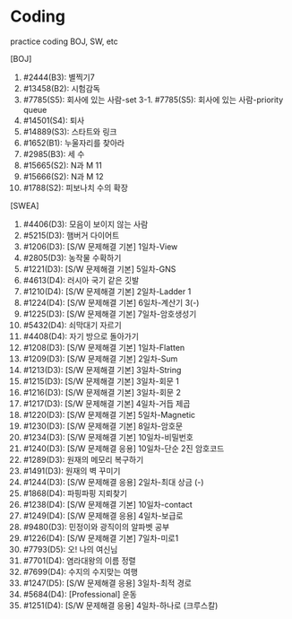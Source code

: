 # Coding
 practice coding BOJ, SW, etc

[BOJ]
1. #2444(B3): 별찍기7
2. #13458(B2): 시험감독
3. #7785(S5): 회사에 있는 사람-set
3-1. #7785(S5): 회사에 있는 사람-priority queue
4. #14501(S4): 퇴사
5. #14889(S3): 스타트와 링크
6. #1652(B1): 누울자리를 찾아라
7. #2985(B3): 세 수
8. #15665(S2): N과 M 11
9. #15666(S2): N과 M 12
10. #1788(S2): 피보나치 수의 확장

[SWEA]
1. #4406(D3): 모음이 보이지 않는 사람
2. #5215(D3): 햄버거 다이어트
3. #1206(D3): [S/W 문제해결 기본] 1일차-View
4. #2805(D3): 농작물 수확하기
5. #1221(D3): [S/W 문제해결 기본] 5일차-GNS
6. #4613(D4): 러시아 국기 같은 깃발
7. #1210(D4): [S/W 문제해결 기본] 2일차-Ladder 1
8. #1224(D4): [S/W 문제해결 기본] 6일차-계산기 3(-)
9. #1225(D3): [S/W 문제해결 기본] 7일차-암호생성기
10. #5432(D4): 쇠막대기 자르기
11. #4408(D4): 자기 방으로 돌아가기
12. #1208(D3): [S/W 문제해결 기본] 1일차-Flatten
13. #1209(D3): [S/W 문제해결 기본] 2일차-Sum
14. #1213(D3): [S/W 문제해결 기본] 3일차-String
15. #1215(D3): [S/W 문제해결 기본] 3일차-회문 1
16. #1216(D3): [S/W 문제해결 기본] 3일차-회문 2
17. #1217(D3): [S/W 문제해결 기본] 4일차-거듭 제곱
18. #1220(D3): [S/W 문제해결 기본] 5일차-Magnetic
19. #1230(D3): [S/W 문제해결 기본] 8일차-암호문
20. #1234(D3): [S/W 문제해결 기본] 10일차-비밀번호
21. #1240(D3): [S/W 문제해결 응용] 10일차-단순 2진 암호코드
22. #1289(D3): 원재의 메모리 복구하기
23. #1491(D3): 원재의 벽 꾸미기
24. #1244(D3): [S/W 문제해결 응용] 2일차-최대 상금 (-)
25. #1868(D4): 파핑파핑 지뢰찾기
26. #1238(D4): [S/W 문제해결 기본] 10일차-contact
27. #1249(D4): [S/W 문제해결 응용] 4일차-보급로
28. #9480(D3): 민정이와 광직이의 알파벳 공부
29. #1226(D4): [S/W 문제해결 기본] 7일차-미로1
30. #7793(D5): 오! 나의 여신님
31. #7701(D4): 염라대왕의 이름 정렬
32. #7699(D4): 수지의 수지맞는 여행
33. #1247(D5): [S/W 문제해결 응용] 3일차-최적 경로
34. #5684(D4): [Professional] 운동
35. #1251(D4): [S/W 문제해결 응용] 4일차-하나로 (크루스칼)
